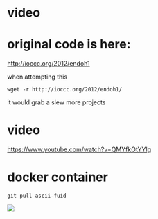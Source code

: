 

# video
# original code is here:

http://ioccc.org/2012/endoh1

when attempting this 

`wget -r http://ioccc.org/2012/endoh1/`

it would grab a slew more projects


# video

https://www.youtube.com/watch?v=QMYfkOtYYlg

# docker container
`git pull ascii-fuid`

![](ascii-fluid.gif)
